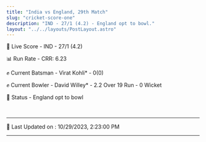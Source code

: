 ```yaml
---
title: "India vs England, 29th Match"
slug: "cricket-score-one"
description: "IND - 27/1 (4.2) - England opt to bowl."
layout: "../../layouts/PostLayout.astro"
---
```


🔴 Live Score - IND - 27/1 (4.2)  

📊 Run Rate - CRR: 6.23  

✊ Current Batsman - Virat Kohli* - 0(0)  

✊ Current Bowler - David Willey* - 2.2 Over 19 Run - 0 Wicket  

📑 Status - England opt to bowl

<br />

***

📝 Last Updated on : 10/29/2023, 2:23:00 PM

***

